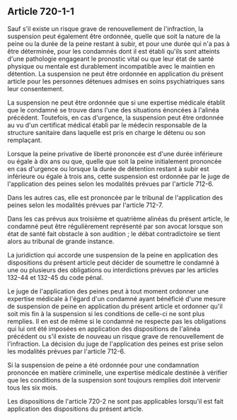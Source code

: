Article 720-1-1
----
Sauf s'il existe un risque grave de renouvellement de l'infraction, la
suspension peut également être ordonnée, quelle que soit la nature de la peine
ou la durée de la peine restant à subir, et pour une durée qui n'a pas à être
déterminée, pour les condamnés dont il est établi qu'ils sont atteints d'une
pathologie engageant le pronostic vital ou que leur état de santé physique ou
mentale est durablement incompatible avec le maintien en détention. La
suspension ne peut être ordonnée en application du présent article pour les
personnes détenues admises en soins psychiatriques sans leur consentement.

La suspension ne peut être ordonnée que si une expertise médicale établit que le
condamné se trouve dans l'une des situations énoncées à l'alinéa précédent.
Toutefois, en cas d'urgence, la suspension peut être ordonnée au vu d'un
certificat médical établi par le médecin responsable de la structure sanitaire
dans laquelle est pris en charge le détenu ou son remplaçant.

Lorsque la peine privative de liberté prononcée est d'une durée inférieure ou
égale à dix ans ou que, quelle que soit la peine initialement prononcée en cas
d'urgence ou lorsque la durée de détention restant à subir est inférieure ou
égale à trois ans, cette suspension est ordonnée par le juge de l'application
des peines selon les modalités prévues par l'article 712-6.

Dans les autres cas, elle est prononcée par le tribunal de l'application des
peines selon les modalités prévues par l'article 712-7.

Dans les cas prévus aux troisième et quatrième alinéas du présent article, le
condamné peut être régulièrement représenté par son avocat lorsque son état de
santé fait obstacle à son audition ; le débat contradictoire se tient alors au
tribunal de grande instance.

La juridiction qui accorde une suspension de la peine en application des
dispositions du présent article peut décider de soumettre le condamné à une ou
plusieurs des obligations ou interdictions prévues par les articles 132-44 et
132-45 du code pénal.

Le juge de l'application des peines peut à tout moment ordonner une expertise
médicale à l'égard d'un condamné ayant bénéficié d'une mesure de suspension de
peine en application du présent article et ordonner qu'il soit mis fin à la
suspension si les conditions de celle-ci ne sont plus remplies. Il en est de
même si le condamné ne respecte pas les obligations qui lui ont été imposées en
application des dispositions de l'alinéa précédent ou s'il existe de nouveau un
risque grave de renouvellement de l'infraction. La décision du juge de
l'application des peines est prise selon les modalités prévues par l'article
712-6.

Si la suspension de peine a été ordonnée pour une condamnation prononcée en
matière criminelle, une expertise médicale destinée à vérifier que les
conditions de la suspension sont toujours remplies doit intervenir tous les six
mois.

Les dispositions de l'article 720-2 ne sont pas applicables lorsqu'il est fait
application des dispositions du présent article.
